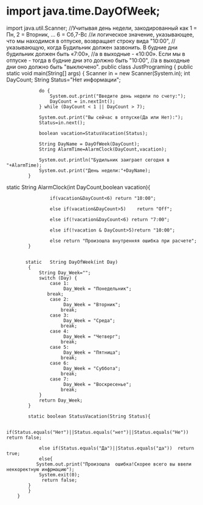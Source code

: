 # import java.time.DayOfWeek;
import java.util.Scanner;
        //Учитывая день недели, закодированный как 1 = Пн, 2 = Вторник, ... 6 = Сб,7-Вс
        //и логическое значение, указывающее, что мы находимся в отпуске, возвращает строку вида "10:00",
        //указывающую, когда Будильник должен зазвонить. В будние дни будильник должен быть «7:00»,
        //а в выходные - «10:00». Если мы  в отпуске - тогда в будние дни это должно быть "10:00",
        //а в выходные дни оно должно быть "выключено".
public class JustPrograming {
            public static void main(String[] args) {
                Scanner in = new Scanner(System.in);
                int DayCount;
                String Status="Нет информации";

                do {
                    System.out.print("Введите день недели по счету:");
                    DayCount = in.nextInt();
                } while (DayCount < 1 || DayCount > 7);

                System.out.print("Вы сейчас в отпуске(Да или Нет):");
                Status=in.next();

                boolean vacation=StatusVacation(Status);

                String DayName = DayOfWeek(DayCount);
                String AlarmTime=AlarmClock(DayCount,vacation);

                System.out.println("Будильник заиграет сегодня в "+AlarmTime);
                System.out.print("День недели:"+DayName);
            }


static String AlarmClock(int DayCount,boolean vacation){

                    if(vacation&DayCount<6) return "10:00";

                    else if(vacation&DayCount>5)    return "Off";

                    else if(!vacation&DayCount<6) return "7:00";

                    else if(!vacation & DayCount>5)return "10:00";

                    else return "Произошла внутренняя ошибка при расчете";
            }


           static   String DayOfWeek(int Day)
            {
                String Day_Week="";
                switch (Day) {
                    case 1:
                         Day_Week = "Понедельник";
                   break;
                    case 2:
                         Day_Week = "Вторник";
                        break;
                    case 3:
                         Day_Week = "Среда";
                        break;
                    case 4:
                         Day_Week = "Четверг";
                        break;
                    case 5:
                         Day_Week = "Пятница";
                        break;
                    case 6:
                         Day_Week = "Суббота";
                        break;
                    case 7:
                         Day_Week = "Воскресенье";
                        break;
                }
                return Day_Week;
            }

            static boolean StatusVacation(String Status){

                if(Status.equals("Нет")||Status.equals("нет")||Status.equals("Не"))    return false;

                else if(Status.equals("Да")||Status.equals("да"))  return true;
                else{
               System.out.print("Произошла  ошибка!Скорее всего вы ввели неккоректную инфрмацию");
                System.exit(0);
                 return false;
            }
            }
        }

